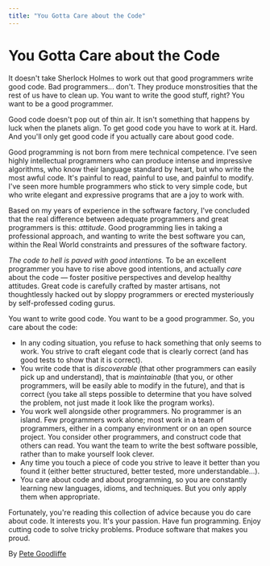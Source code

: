 ```yaml
---
title: "You Gotta Care about the Code"
---
```


# You Gotta Care about the Code

It doesn't take Sherlock Holmes to work out that good programmers write good code. Bad programmers... don't. They produce monstrosities that the rest of us have to clean up. You want to write the good stuff, right? You want to be a good programmer.

Good code doesn't pop out of thin air. It isn't something that happens by luck when the planets align. To get good code you have to work at it. Hard. And you'll only get good code if you actually care about good code.

Good programming is not born from mere technical competence. I've seen highly intellectual programmers who can produce intense and impressive algorithms, who know their language standard by heart, but who write the most awful code. It's painful to read, painful to use, and painful to modify. I've seen more humble programmers who stick to very simple code, but who write elegant and expressive programs that are a joy to work with.

Based on my years of experience in the software factory, I've concluded that the real difference between adequate programmers and great programmers is this: *attitude*. Good programming lies in taking a professional approach, and wanting to write the best software you can, within the Real World constraints and pressures of the software factory.

*The code to hell is paved with good intentions.* To be an excellent programmer you have to rise above good intentions, and actually *care* about the code — foster positive perspectives and develop healthy attitudes. Great code is carefully crafted by master artisans, not thoughtlessly hacked out by sloppy programmers or erected mysteriously by self-professed coding gurus.

You want to write good code. You want to be a good programmer. So, you care about the code:

- In any coding situation, you refuse to hack something that only seems to work. You strive to craft elegant code that is clearly correct (and has good tests to show that it is correct).
- You write code that is *discoverable* (that other programmers can easily pick up and understand), that is *maintainable* (that you, or other programmers, will be easily able to modify in the future), and that is correct (you take all steps possible to determine that you have solved the problem, not just made it look like the program works).
- You work well alongside other programmers. No programmer is an island. Few programmers work alone; most work in a team of programmers, either in a company environment or on an open source project. You consider other programmers, and construct code that others can read. You want the team to write the best software possible, rather than to make yourself look clever.
- Any time you touch a piece of code you strive to leave it better than you found it (either better structured, better tested, more understandable...).
- You care about code and about programming, so you are constantly learning new languages, idioms, and techniques. But you only apply them when appropriate.

Fortunately, you're reading this collection of advice because you do care about code. It interests you. It's your passion. Have fun programming. Enjoy cutting code to solve tricky problems. Produce software that makes you proud.

By [Pete Goodliffe](http://programmer.97things.oreilly.com/wiki/index.php/Pete_Goodliffe)
